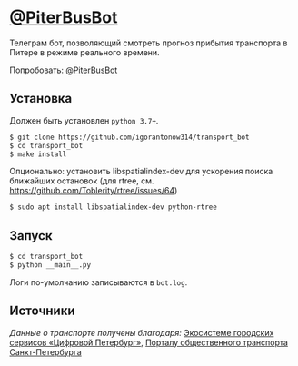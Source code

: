 # [@PiterBusBot](https://t.me/PiterBusBot)

Телеграм бот, позволяющий смотреть прогноз прибытия транспорта в Питере в режиме реального времени.

Попробовать: [@PiterBusBot](https://t.me/PiterBusBot)


## Установка
Должен быть установлен `python 3.7+`.

```bash
$ git clone https://github.com/igorantonow314/transport_bot
$ cd transport_bot
$ make install
```
Опционально:
установить libspatialindex-dev для ускорения поиска ближайших остановок (для rtree, см. https://github.com/Toblerity/rtree/issues/64)
```bash
$ sudo apt install libspatialindex-dev python-rtree
```

## Запуск
```bash
$ cd transport_bot
$ python __main__.py
```

Логи по-умолчанию записываются в `bot.log`.

## Источники

_Данные о транспорте получены благодаря:_
 [Экосистеме городских сервисов «Цифровой Петербург»](https://petersburg.ru),
 [Порталу общественного транспорта
Санкт-Петербурга](https://transport.orgp.spb.ru)
